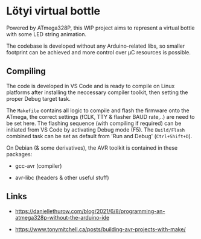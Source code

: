 # Lötyi virtual bottle

Powered by ATmega328P, this WIP project aims to represent a virtual bottle with some LED string animation.

The codebase is developed without any Arduino-related libs, so smaller footprint can be achieved and more control over μC resources is possible.

## Compiling

The code is developed in VS Code and is ready to compile on Linux platforms after installing the neccessary compiler toolkit, then setting the proper Debug target task.

The `Makefile` contains all logic to compile and flash the firmware onto the ATmega, the correct settings (fCLK, TTY & flasher BAUD rate,..) are need to be set here. The flashing sequence (with compiling if required) can be initiated from VS Code by activating Debug mode (F5). The `Build/Flash` combined task can be set as default from 'Run and Debug' (`Ctrl+Shift+D`).

On Debian (& some derivatives), the AVR toolkit is contained in these packages:

* gcc-avr (compiler)

* avr-libc (headers & other useful stuff)

## Links

* https://daniellethurow.com/blog/2021/6/8/programming-an-atmega328p-without-the-arduino-ide

* https://www.tonymitchell.ca/posts/building-avr-projects-with-make/
